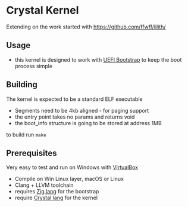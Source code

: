 # Crystal Kernel

Extending on the work started with https://github.com/ffwff/lilith/

## Usage

* this kernel is designed to work with [UEFI Bootstrap](https://github.com/stakach/uefi-bootstrap) to keep the boot process simple


## Building

The kernel is expected to be a standard ELF executable

* Segments need to be 4kb aligned - for paging support
* the entry point takes no params and returns void
* the boot_info structure is going to be stored at address 1MB

to build run `make`

## Prerequisites

Very easy to test and run on Windows with [VirtualBox](https://www.virtualbox.org/)

* Compile on Win Linux layer, macOS or Linux
* Clang + LLVM toolchain
* requires [Zig lang](https://ziglang.org/download/) for the bootstrap
* require [Crystal lang](https://crystal-lang.org/install/) for the kernel
